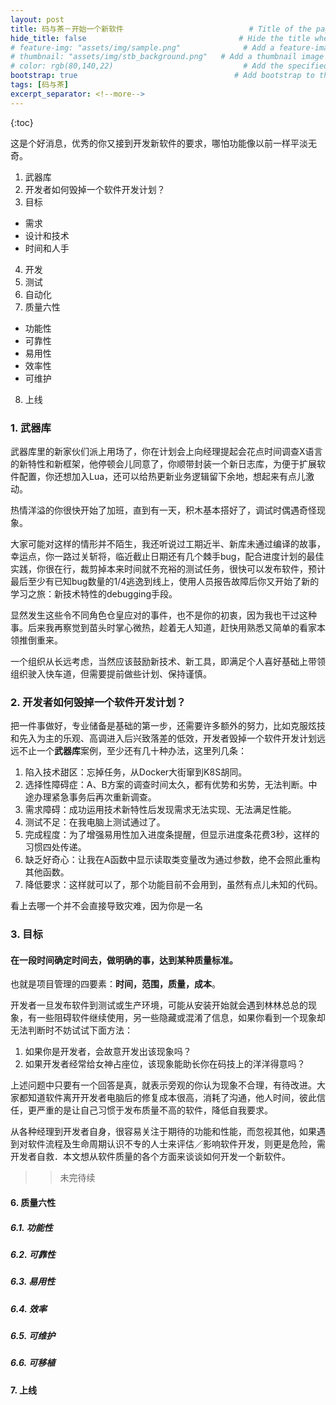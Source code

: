 ```yaml
---
layout: post
title: 码与茶－开始一个新软件                            # Title of the page
hide_title: false                                  # Hide the title when displaying the post, but shown in lists of posts
# feature-img: "assets/img/sample.png"              # Add a feature-image to the post
# thumbnail: "assets/img/stb_background.png"   # Add a thumbnail image on blog view
# color: rgb(80,140,22)                             # Add the specified color as feature image, and change link colors in post
bootstrap: true                                   # Add bootstrap to the page
tags: [码与茶]
excerpt_separator: <!--more-->
---
```


<!--more-->
{:toc}

这是个好消息，优秀的你又接到开发新软件的要求，哪怕功能像以前一样平淡无奇。

1. 武器库
2. 开发者如何毁掉一个软件开发计划？
3. 目标
  * 需求
  * 设计和技术
  * 时间和人手
4. 开发
5. 测试
6. 自动化
7. 质量六性
  * 功能性
  * 可靠性
  * 易用性
  * 效率性
  * 可维护
8. 上线

### 1. 武器库

武器库里的新家伙们派上用场了，你在计划会上向经理提起会花点时间调查X语言的新特性和新框架，他停顿会儿同意了，你顺带封装一个新日志库，为便于扩展软件配置，你还想加入Lua，还可以给热更新业务逻辑留下余地，想起来有点儿激动。

热情洋溢的你很快开始了加班，直到有一天，积木基本搭好了，调试时偶遇奇怪现象。

大家可能对这样的情形并不陌生，我还听说过工期近半、新库未通过编译的故事，幸运点，你一路过关斩将，临近截止日期还有几个棘手bug，配合进度计划的最佳实践，你很在行，裁剪掉本来时间就不充裕的测试任务，很快可以发布软件，预计最后至少有已知bug数量的1/4逃逸到线上，使用人员报告故障后你又开始了新的学习之旅：新技术特性的debugging手段。

显然发生这些令不同角色仓皇应对的事件，也不是你的初衷，因为我也干过这种事。后来我再察觉到苗头时掌心微热，趁着无人知道，赶快用熟悉又简单的看家本领推倒重来。

一个组织从长远考虑，当然应该鼓励新技术、新工具，即满足个人喜好基础上带领组织驶入快车道，但需要提前做些计划、保持谨慎。

### 2. 开发者如何毁掉一个软件开发计划？

把一件事做好，专业储备是基础的第一步，还需要许多额外的努力，比如克服炫技和先入为主的乐观、高调进入后兴致落差的低效，开发者毁掉一个软件开发计划远远不止一个**武器库**案例，至少还有几十种办法，这里列几条：

1. 陷入技术甜区：忘掉任务，从Docker大街窜到K8S胡同。
2. 选择性障碍症：A、B方案的调查时间太久，都有优势和劣势，无法判断。中途办理紧急事务后再次重新调查。
3. 需求障碍：成功运用技术新特性后发现需求无法实现、无法满足性能。
4. 测试不足：在我电脑上测试通过了。
5. 完成程度：为了增强易用性加入进度条提醒，但显示进度条花费3秒，这样的习惯四处传递。
6. 缺乏好奇心：让我在A函数中显示读取类变量改为通过参数，绝不会照此重构其他函数。
7. 降低要求：这样就可以了，那个功能目前不会用到，虽然有点儿未知的代码。

看上去哪一个并不会直接导致灾难，因为你是一名

### 3. 目标

#### 在一段时间确定时间去，做明确的事，达到某种质量标准。


也就是项目管理的四要素：**时间，范围，质量，成本**。


开发者一旦发布软件到测试或生产环境，可能从安装开始就会遇到林林总总的现象，有一些阻碍软件继续使用，另一些隐藏或混淆了信息，如果你看到一个现象却无法判断时不妨试试下面方法：

1. 如果你是开发者，会故意开发出该现象吗？
1. 如果开发者经常给女神占座位，该现象能助长你在码技上的洋洋得意吗？

上述问题中只要有一个回答是真，就表示旁观的你认为现象不合理，有待改进。大家都知道软件离开开发者电脑后的修复成本很高，消耗了沟通，他人时间，彼此信任，更严重的是让自己习惯于发布质量不高的软件，降低自我要求。

从各种经理到开发者自身，很容易关注于期待的功能和性能，而忽视其他，如果遇到对软件流程及生命周期认识不专的人士来评估／影响软件开发，则更是危险，需开发者自救．本文想从软件质量的各个方面来谈谈如何开发一个新软件。

>>未完待续

#### 6. 质量六性
##### 6.1. 功能性

##### 6.2. 可靠性

##### 6.3. 易用性

##### 6.4. 效率

##### 6.5. 可维护

##### 6.6. 可移植

#### 7. 上线
